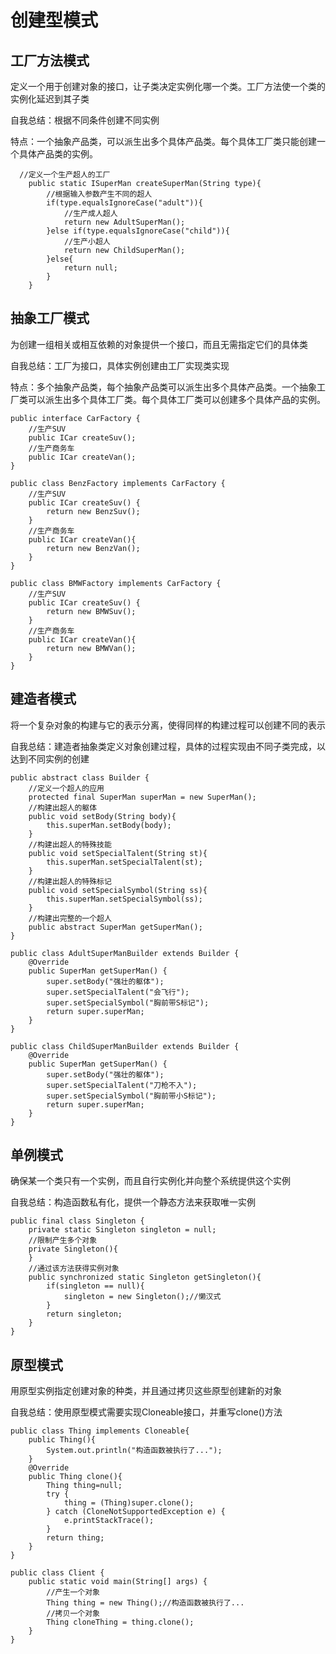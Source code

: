 # 创建型模式

## 工厂方法模式

定义一个用于创建对象的接口，让子类决定实例化哪一个类。工厂方法使一个类的实例化延迟到其子类

自我总结：根据不同条件创建不同实例

特点：一个抽象产品类，可以派生出多个具体产品类。每个具体工厂类只能创建一个具体产品类的实例。
```
  //定义一个生产超人的工厂
	public static ISuperMan createSuperMan(String type){
		//根据输入参数产生不同的超人
		if(type.equalsIgnoreCase("adult")){
			//生产成人超人
			return new AdultSuperMan();
		}else if(type.equalsIgnoreCase("child")){
			//生产小超人
			return new ChildSuperMan();
		}else{
			return null;
		}
	}
```

## 抽象工厂模式

为创建一组相关或相互依赖的对象提供一个接口，而且无需指定它们的具体类

自我总结：工厂为接口，具体实例创建由工厂实现类实现

特点：多个抽象产品类，每个抽象产品类可以派生出多个具体产品类。一个抽象工厂类可以派生出多个具体工厂类。每个具体工厂类可以创建多个具体产品的实例。
```
public interface CarFactory {
	//生产SUV
	public ICar createSuv();
	//生产商务车
	public ICar createVan();
}
```
```
public class BenzFactory implements CarFactory {
	//生产SUV
	public ICar createSuv() {
		return new BenzSuv();
	}
	//生产商务车
	public ICar createVan(){
		return new BenzVan();
	}
}
```
```
public class BMWFactory implements CarFactory {
	//生产SUV
	public ICar createSuv() {
		return new BMWSuv();
	}
	//生产商务车
	public ICar createVan(){
		return new BMWVan();
	}
}
```

## 建造者模式

将一个复杂对象的构建与它的表示分离，使得同样的构建过程可以创建不同的表示

自我总结：建造者抽象类定义对象创建过程，具体的过程实现由不同子类完成，以达到不同实例的创建
```
public abstract class Builder {
	//定义一个超人的应用
	protected final SuperMan superMan = new SuperMan();
	//构建出超人的躯体
	public void setBody(String body){
		this.superMan.setBody(body);
	}
	//构建出超人的特殊技能
	public void setSpecialTalent(String st){
		this.superMan.setSpecialTalent(st);
	}
	//构建出超人的特殊标记
	public void setSpecialSymbol(String ss){
		this.superMan.setSpecialSymbol(ss);
	}
	//构建出完整的一个超人
	public abstract SuperMan getSuperMan();
}
```
```
public class AdultSuperManBuilder extends Builder {
	@Override
	public SuperMan getSuperMan() {
		super.setBody("强壮的躯体");
		super.setSpecialTalent("会飞行");
		super.setSpecialSymbol("胸前带S标记");
		return super.superMan;
	}
}
```
```
public class ChildSuperManBuilder extends Builder {
	@Override
	public SuperMan getSuperMan() {
		super.setBody("强壮的躯体");
		super.setSpecialTalent("刀枪不入");
		super.setSpecialSymbol("胸前带小S标记");
		return super.superMan;
	}
}
```
## 单例模式
确保某一个类只有一个实例，而且自行实例化并向整个系统提供这个实例

自我总结：构造函数私有化，提供一个静态方法来获取唯一实例
```
public final class Singleton {
	private static Singleton singleton = null;
	//限制产生多个对象
	private Singleton(){
	}
	//通过该方法获得实例对象
	public synchronized static Singleton getSingleton(){
		if(singleton == null){
			singleton = new Singleton();//懒汉式
		}
		return singleton;		
	}
}
```
## 原型模式
用原型实例指定创建对象的种类，并且通过拷贝这些原型创建新的对象

自我总结：使用原型模式需要实现Cloneable接口，并重写clone()方法
```
public class Thing implements Cloneable{
	public Thing(){
		System.out.println("构造函数被执行了...");
	}
	@Override
	public Thing clone(){
		Thing thing=null;
		try {
			thing = (Thing)super.clone();
		} catch (CloneNotSupportedException e) {
			e.printStackTrace();
		}
		return thing;
	}
}
```
```
public class Client {
	public static void main(String[] args) {
		//产生一个对象
		Thing thing = new Thing();//构造函数被执行了...
		//拷贝一个对象
		Thing cloneThing = thing.clone();
	}
}
```
